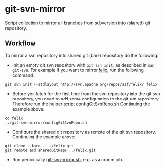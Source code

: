 # git-svn-mirror
Script collection to mirror all branches from subversion into (shared) git repository.

## Workflow
To mirror a svn repository into shared git (bare) repository do the following:

  - Init an empty git svn repository with `git svn init`, as described in `man git-svn`. For example if you want to mirror [felix](http://svn.apache.org/repos/asf/felix/), run the following command:
  ```
  git svn init --stdlayout http://svn.apache.org/repos/asf/felix/ felix
  ```

  - Before you fetch for the first time from the svn repository into the git svn repository, you need to add some configuration to the git svn repository.
  Therefore run the helper script [configGitSvnRepo.sh](configGitSvnRepo.sh)
  Continuing the example above:
  ```
  cd felix
  ../git-svn-mirror/configGitSvnRepo.sh
  ```

  - Configure the shared git repository as remote of the git svn repository.
  Continuing the example above:
  ```
  git clone --bare . ../felix.git
  git remote add sharedGitRepo ../felix.git
  ```

  - Run periodically [git-svn-mirror.sh](git-svn-mirror.sh), e.g. as a cronm job.
